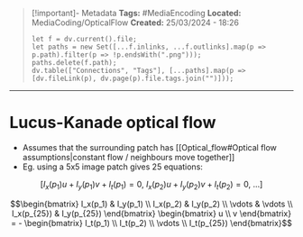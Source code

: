 > [!important]- Metadata
> **Tags:** #MediaEncoding 
> **Located:** MediaCoding/OpticalFlow
> **Created:** 25/03/2024 - 18:26
> ```dataviewjs
> let f = dv.current().file;
> let paths = new Set([...f.inlinks, ...f.outlinks].map(p => p.path).filter(p => !p.endsWith(".png")));
> paths.delete(f.path);
> dv.table(["Connections", "Tags"], [...paths].map(p => [dv.fileLink(p), dv.page(p).file.tags.join("")]));
> ```

___
# Lucus-Kanade optical flow
- Assumes that the surrounding patch has [[Optical_flow#Optical flow assumptions|constant flow / neighbours move together]] 
- Eg. using a 5x5 image patch gives 25 equations:  

$$[I_{x}(p_{1})u+ I_{y}(p_{1})v+I_{t}(p_{1})=0, \ I_{x}(p_{2})u+ I_{y}(p_{2})v+I_{t}(p_{2})=0,\ \dots]$$


$$\begin{bmatrix} I_x(p_1) & I_y(p_1) \\ I_x(p_2) & I_y(p_2) \\ \vdots & \vdots \\ I_x(p_{25}) & I_y(p_{25}) \end{bmatrix} \begin{bmatrix} u \\ v \end{bmatrix} = - \begin{bmatrix} I_t(p_1) \\ I_t(p_2) \\ \vdots \\ I_t(p_{25}) \end{bmatrix}$$
